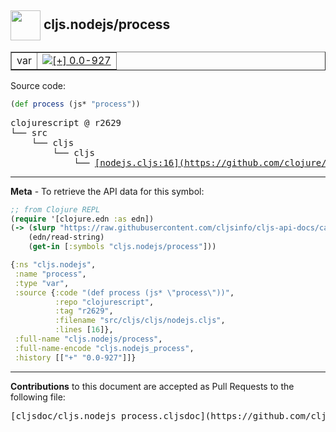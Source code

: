 ## <img width="48px" valign="middle" src="http://i.imgur.com/Hi20huC.png"> cljs.nodejs/process

 <table border="1">
<tr>

<td>var</td>
<td><a href="https://github.com/cljsinfo/cljs-api-docs/tree/0.0-927"><img valign="middle" alt="[+] 0.0-927" src="https://img.shields.io/badge/+-0.0--927-lightgrey.svg"></a> </td>
</tr>
</table>






Source code:

```clj
(def process (js* "process"))
```

 <pre>
clojurescript @ r2629
└── src
    └── cljs
        └── cljs
            └── <ins>[nodejs.cljs:16](https://github.com/clojure/clojurescript/blob/r2629/src/cljs/cljs/nodejs.cljs#L16)</ins>
</pre>


---

__Meta__ - To retrieve the API data for this symbol:

```clj
;; from Clojure REPL
(require '[clojure.edn :as edn])
(-> (slurp "https://raw.githubusercontent.com/cljsinfo/cljs-api-docs/catalog/cljs-api.edn")
    (edn/read-string)
    (get-in [:symbols "cljs.nodejs/process"]))
```

```clj
{:ns "cljs.nodejs",
 :name "process",
 :type "var",
 :source {:code "(def process (js* \"process\"))",
          :repo "clojurescript",
          :tag "r2629",
          :filename "src/cljs/cljs/nodejs.cljs",
          :lines [16]},
 :full-name "cljs.nodejs/process",
 :full-name-encode "cljs.nodejs_process",
 :history [["+" "0.0-927"]]}

```

---

__Contributions__ to this document are accepted as Pull Requests to the following file:

 <pre>
[cljsdoc/cljs.nodejs_process.cljsdoc](https://github.com/cljsinfo/cljs-api-docs/blob/master/cljsdoc/cljs.nodejs_process.cljsdoc)
</pre>

